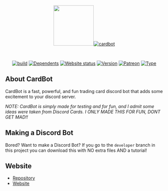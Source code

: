 <div align="center">
  <br />
  <p>
    <a href="https://card-bot.github.io"><img src="https://card-bot.github.io/assets/image.png" height="128" width="128"><img src="https://card-bot.github.io/assets/logo.png" alt="cardbot"></a>
  </p>
  <br />
  <p>
    <a href="https://travis-ci.org/ZippyMagician/CardBot"><img src="https://api.travis-ci.org/ZippyMagician/CardBot.svg?branch=master" alt="build" /></a>
    <a href="https://david-dm.org/ZippyMagician/CardBot"><img src="https://david-dm.org/ZippyMagician/CardBot.svg" alt="Dependents" /></a>
    <a href="https://card-bot.github.io"><img src="https://card-bot.github.io/api/assets/status.svg" alt="Website status" /></a>
    <a href="https://github.com/ZippyMagician/CardBot"><img src="https://img.shields.io/badge/version-1.3.0-blue.svg" alt="Version" /></a>
    <a href="https://card-bot.github.io/donate/"><img src="https://img.shields.io/badge/donate-patreon-red.svg" alt="Patreon" /></a>
    <a href="https://discordapp.com/developers"><img src="https://img.shields.io/badge/discord-bot-yellow.svg?logo=discord" alt="Type" /></a>
  </p>
</div>

## About CardBot
CardBot is a fast, powerful, and fun trading card discord bot that adds some excitement to your discord server.

_NOTE: CardBot is simply made for testing and for fun, and I admit some ideas were taken from Discord Cards. I ONLY MADE THIS FOR FUN, DONT GET MAD!!_

## Making a Discord Bot
Bored? Want to make a Discord Bot? If you go to the `developer` branch in this project you can download this with NO extra files AND a tutorial!

## Website
* [Repository](https://github.com/Card-Bot/card-bot.github.io)
* [Website](https://card-bot.github.io)
